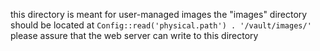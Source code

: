 this directory is meant for user-managed images
the "images" directory should be located at `Config::read('physical.path') . '/vault/images/'`
please assure that the web server can write to this directory